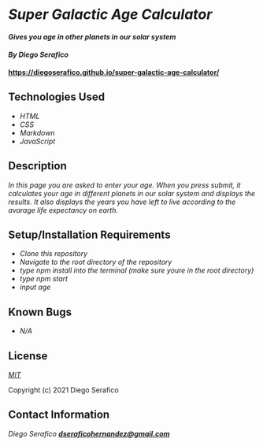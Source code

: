 # _Super Galactic Age Calculator_

#### _Gives you age in other planets in our solar system_

#### _**By Diego Serafico**_

**https://diegoserafico.github.io/super-galactic-age-calculator/**

## Technologies Used

* _HTML_
* _CSS_
* _Markdown_
* _JavaScript_

## Description

_In this page you are asked to enter your age. When you press submit, it calculates your age in different planets in our solar system and displays the results. It also displays the years you have left to live according to the avarage life expectancy on earth._

## Setup/Installation Requirements

* _Clone this repository_
* _Navigate to the root directory of the repository_
* _type npm install into the terminal (make sure youre in the root directory)_
* _type npm start_
* _input age_

## Known Bugs

* _N/A_

## License

_[MIT](https://opensource.org/licenses/MIT)_

Copyright (c) 2021 Diego Serafico

## Contact Information

_Diego Serafico **dseraficohernandez@gmail.com**_